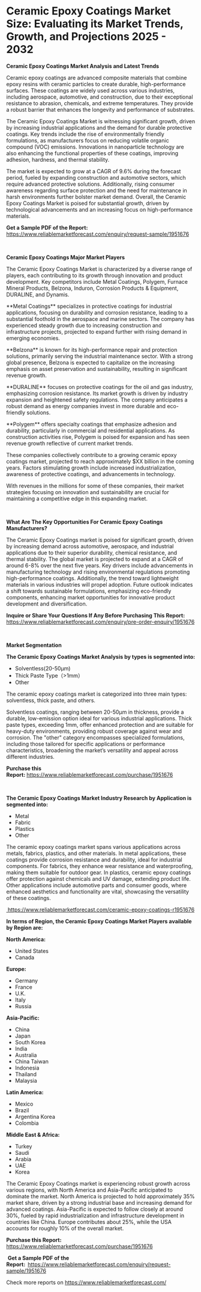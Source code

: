 <p><h1>Ceramic Epoxy Coatings Market Size: Evaluating its Market Trends, Growth, and Projections 2025 - 2032</h1></p><p><strong>Ceramic Epoxy Coatings Market Analysis and Latest Trends</strong></p>
<p><p>Ceramic epoxy coatings are advanced composite materials that combine epoxy resins with ceramic particles to create durable, high-performance surfaces. These coatings are widely used across various industries, including aerospace, automotive, and construction, due to their exceptional resistance to abrasion, chemicals, and extreme temperatures. They provide a robust barrier that enhances the longevity and performance of substrates.</p><p>The Ceramic Epoxy Coatings Market is witnessing significant growth, driven by increasing industrial applications and the demand for durable protective coatings. Key trends include the rise of environmentally friendly formulations, as manufacturers focus on reducing volatile organic compound (VOC) emissions. Innovations in nanoparticle technology are also enhancing the functional properties of these coatings, improving adhesion, hardness, and thermal stability.</p><p>The market is expected to grow at a CAGR of 9.6% during the forecast period, fueled by expanding construction and automotive sectors, which require advanced protective solutions. Additionally, rising consumer awareness regarding surface protection and the need for maintenance in harsh environments further bolster market demand. Overall, the Ceramic Epoxy Coatings Market is poised for substantial growth, driven by technological advancements and an increasing focus on high-performance materials.</p></p>
<p><strong>Get a Sample PDF of the Report:&nbsp;</strong> <a href="https://www.reliablemarketforecast.com/enquiry/request-sample/1951676?utm_campaign=1674&utm_medium=2&utm_source=Github&utm_content=ia&utm_term=30012025&utm_id=ceramic-epoxy-coatings">https://www.reliablemarketforecast.com/enquiry/request-sample/1951676</a></p>
<p>&nbsp;</p>
<p><strong>Ceramic Epoxy Coatings Major Market Players</strong></p>
<p><p>The Ceramic Epoxy Coatings Market is characterized by a diverse range of players, each contributing to its growth through innovation and product development. Key competitors include Metal Coatings, Polygem, Furnace Mineral Products, Belzona, Induron, Corrosion Products & Equipment, DURALINE, and Dynamis.</p><p>**Metal Coatings** specializes in protective coatings for industrial applications, focusing on durability and corrosion resistance, leading to a substantial foothold in the aerospace and marine sectors. The company has experienced steady growth due to increasing construction and infrastructure projects, projected to expand further with rising demand in emerging economies.</p><p>**Belzona** is known for its high-performance repair and protection solutions, primarily serving the industrial maintenance sector. With a strong global presence, Belzona is expected to capitalize on the increasing emphasis on asset preservation and sustainability, resulting in significant revenue growth.</p><p>**DURALINE** focuses on protective coatings for the oil and gas industry, emphasizing corrosion resistance. Its market growth is driven by industry expansion and heightened safety regulations. The company anticipates a robust demand as energy companies invest in more durable and eco-friendly solutions.</p><p>**Polygem** offers specialty coatings that emphasize adhesion and durability, particularly in commercial and residential applications. As construction activities rise, Polygem is poised for expansion and has seen revenue growth reflective of current market trends.</p><p>These companies collectively contribute to a growing ceramic epoxy coatings market, projected to reach approximately $XX billion in the coming years. Factors stimulating growth include increased industrialization, awareness of protective coatings, and advancements in technology.</p><p>With revenues in the millions for some of these companies, their market strategies focusing on innovation and sustainability are crucial for maintaining a competitive edge in this expanding market.</p></p>
<p>&nbsp;</p>
<p><strong>What Are The Key Opportunities For Ceramic Epoxy Coatings Manufacturers?</strong></p>
<p><p>The Ceramic Epoxy Coatings market is poised for significant growth, driven by increasing demand across automotive, aerospace, and industrial applications due to their superior durability, chemical resistance, and thermal stability. The global market is projected to expand at a CAGR of around 6-8% over the next five years. Key drivers include advancements in manufacturing technology and rising environmental regulations promoting high-performance coatings. Additionally, the trend toward lightweight materials in various industries will propel adoption. Future outlook indicates a shift towards sustainable formulations, emphasizing eco-friendly components, enhancing market opportunities for innovative product development and diversification.</p></p>
<p><strong>Inquire or Share Your Questions If Any Before Purchasing This Report:</strong> <a href="https://www.reliablemarketforecast.com/enquiry/pre-order-enquiry/1951676?utm_campaign=1674&utm_medium=2&utm_source=Github&utm_content=ia&utm_term=30012025&utm_id=ceramic-epoxy-coatings">https://www.reliablemarketforecast.com/enquiry/pre-order-enquiry/1951676</a></p>
<p>&nbsp;</p>
<p><strong>Market Segmentation</strong></p>
<p><strong>The Ceramic Epoxy Coatings Market Analysis by types is segmented into:</strong></p>
<p><ul><li>Solventless(20-50µm)</li><li>Thick Paste Type（>1mm）</li><li>Other</li></ul></p>
<p><p>The ceramic epoxy coatings market is categorized into three main types: solventless, thick paste, and others. </p><p>Solventless coatings, ranging between 20-50µm in thickness, provide a durable, low-emission option ideal for various industrial applications. Thick paste types, exceeding 1mm, offer enhanced protection and are suitable for heavy-duty environments, providing robust coverage against wear and corrosion. The "other" category encompasses specialized formulations, including those tailored for specific applications or performance characteristics, broadening the market’s versatility and appeal across different industries.</p></p>
<p><strong>Purchase this Report:&nbsp;</strong><a href="https://www.reliablemarketforecast.com/purchase/1951676?utm_campaign=1674&utm_medium=2&utm_source=Github&utm_content=ia&utm_term=30012025&utm_id=ceramic-epoxy-coatings">https://www.reliablemarketforecast.com/purchase/1951676</a></p>
<p>&nbsp;</p>
<p><strong>The Ceramic Epoxy Coatings Market Industry Research by Application is segmented into:</strong></p>
<p><ul><li>Metal</li><li>Fabric</li><li>Plastics</li><li>Other</li></ul></p>
<p><p>The ceramic epoxy coatings market spans various applications across metals, fabrics, plastics, and other materials. In metal applications, these coatings provide corrosion resistance and durability, ideal for industrial components. For fabrics, they enhance wear resistance and waterproofing, making them suitable for outdoor gear. In plastics, ceramic epoxy coatings offer protection against chemicals and UV damage, extending product life. Other applications include automotive parts and consumer goods, where enhanced aesthetics and functionality are vital, showcasing the versatility of these coatings.</p></p>
<p><a href="https://www.reliablemarketforecast.com/ceramic-epoxy-coatings-r1951676?utm_campaign=1674&utm_medium=2&utm_source=Github&utm_content=ia&utm_term=30012025&utm_id=ceramic-epoxy-coatings">&nbsp;https://www.reliablemarketforecast.com/ceramic-epoxy-coatings-r1951676</a></p>
<p><strong>In terms of Region, the Ceramic Epoxy Coatings Market Players available by Region are:</strong></p>
<p>
    <p> <strong> North America: </strong>
        <ul>
            <li>United States</li>
            <li>Canada</li>
        </ul>
        </p> 
    <p> <strong> Europe: </strong>
        <ul>
            <li>Germany</li>
            <li>France</li>
            <li>U.K.</li>
            <li>Italy</li>
            <li>Russia</li>
        </ul>
        </p> 
    <p> <strong> Asia-Pacific: </strong>
        <ul>
            <li>China</li>
            <li>Japan</li>
            <li>South Korea</li>
            <li>India</li>
            <li>Australia</li>
            <li>China Taiwan</li>
            <li>Indonesia</li>
            <li>Thailand</li>
            <li>Malaysia</li>
        </ul>
        </p> 
    <p> <strong> Latin America: </strong>
        <ul>
            <li>Mexico</li>
            <li>Brazil</li>
            <li>Argentina Korea</li>
            <li>Colombia</li>
        </ul>
        </p> 
    <p> <strong> Middle East & Africa: </strong>
        <ul>
            <li>Turkey</li>
            <li>Saudi</li>
            <li>Arabia</li>
            <li>UAE</li>
            <li>Korea</li>
        </ul>
    </p>
    </p>
<p><p>The Ceramic Epoxy Coatings market is experiencing robust growth across various regions, with North America and Asia-Pacific anticipated to dominate the market. North America is projected to hold approximately 35% market share, driven by a strong industrial base and increasing demand for advanced coatings. Asia-Pacific is expected to follow closely at around 30%, fueled by rapid industrialization and infrastructure development in countries like China. Europe contributes about 25%, while the USA accounts for roughly 10% of the overall market.</p></p>
<p><strong>Purchase this Report: </strong><a href="https://www.reliablemarketforecast.com/purchase/1951676?utm_campaign=1674&utm_medium=2&utm_source=Github&utm_content=ia&utm_term=30012025&utm_id=ceramic-epoxy-coatings">https://www.reliablemarketforecast.com/purchase/1951676</a></p>
<p>&nbsp;<strong>Get a Sample PDF of the Report:&nbsp;&nbsp;</strong><a href="https://www.reliablemarketforecast.com/enquiry/request-sample/1951676?utm_campaign=1674&utm_medium=2&utm_source=Github&utm_content=ia&utm_term=30012025&utm_id=ceramic-epoxy-coatings">https://www.reliablemarketforecast.com/enquiry/request-sample/1951676</a></p>
<p><strong></strong></p>
<p>Check more reports on <a href="https://www.reliablemarketforecast.com/?utm_campaign=1674&utm_medium=2&utm_source=Github&utm_content=ia&utm_term=30012025&utm_id=ceramic-epoxy-coatings">https://www.reliablemarketforecast.com/</a></p>